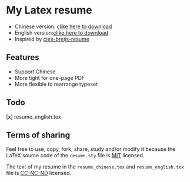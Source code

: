 # My Latex resume
- Chinese version: [clike here to download](https://github.com/GreatLim/resume/raw/master/resume_chinese.pdf)
- English version:[clike here to download](https://github.com/GreatLim/resume/raw/master/resume_english.pdf)
- Inspired by [cies-breijs-resume](https://github.com/cies/resume)

## Features

- Support Chinese
- More tight for one-page PDF
- More flexible to rearrange typeset

## Todo
[x] resume_english.tex


## Terms of sharing

Feel free to use, copy, fork, share, study and/or modify it because the LaTeX source code of the `resume.sty` file is [MIT](http://en.wikipedia.org/wiki/MIT_License) licensed.

The text of my resume in the `resume_chinese.tex` and `resume_english.tex` file is [CC-NC-ND](http://creativecommons.org/licenses/by-nc-nd/3.0/) licensed.
